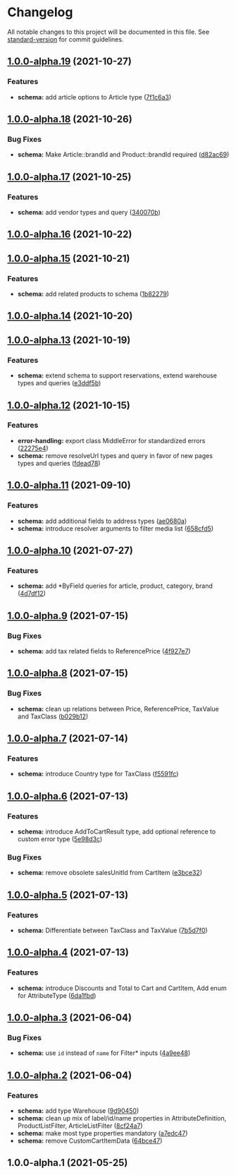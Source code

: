 # Changelog

All notable changes to this project will be documented in this file. See [standard-version](https://github.com/conventional-changelog/standard-version) for commit guidelines.

## [1.0.0-alpha.19](https://github.com/inniti/middle/compare/v1.0.0-alpha.18...v1.0.0-alpha.19) (2021-10-27)


### Features

* **schema:** add article options to Article type ([7f1c6a3](https://github.com/inniti/middle/commit/7f1c6a3573085778a7be7759286723a911ecb235))

## [1.0.0-alpha.18](https://github.com/inniti/middle/compare/v1.0.0-alpha.17...v1.0.0-alpha.18) (2021-10-26)


### Bug Fixes

* **schema:** Make Article::brandId and Product::brandId required ([d82ac69](https://github.com/inniti/middle/commit/d82ac69d6e243f4d11d013adde940594181c3ff7))

## [1.0.0-alpha.17](https://github.com/inniti/middle/compare/v1.0.0-alpha.16...v1.0.0-alpha.17) (2021-10-25)


### Features

* **schema:** add vendor types and query ([340070b](https://github.com/inniti/middle/commit/340070b6bfc309da9a33e51874ae087c95aa80e6))

## [1.0.0-alpha.16](https://github.com/inniti/middle/compare/v1.0.0-alpha.15...v1.0.0-alpha.16) (2021-10-22)

## [1.0.0-alpha.15](https://github.com/inniti/middle/compare/v1.0.0-alpha.14...v1.0.0-alpha.15) (2021-10-21)


### Features

* **schema:** add related products to schema ([1b82279](https://github.com/inniti/middle/commit/1b822798570682611604c8d459d7965955021c78))

## [1.0.0-alpha.14](https://github.com/inniti/middle/compare/v1.0.0-alpha.13...v1.0.0-alpha.14) (2021-10-20)

## [1.0.0-alpha.13](https://github.com/inniti/middle/compare/v1.0.0-alpha.12...v1.0.0-alpha.13) (2021-10-19)


### Features

* **schema:** extend schema to support reservations, extend warehouse types and queries ([e3ddf5b](https://github.com/inniti/middle/commit/e3ddf5b5f04d7ff1ff9af5d92ea6a691affc4535))

## [1.0.0-alpha.12](https://github.com/inniti/middle/compare/v1.0.0-alpha.11...v1.0.0-alpha.12) (2021-10-15)


### Features

* **error-handling:** export class MiddleError for standardized errors ([22275e4](https://github.com/inniti/middle/commit/22275e4f80d1be44c58829c4f28d451177032eb2))
* **schema:** remove resolveUrl types and query in favor of new pages types and queries ([fdead78](https://github.com/inniti/middle/commit/fdead786095380d87b725fb9b29b0571c948280f))

## [1.0.0-alpha.11](https://github.com/inniti/middle/compare/v1.0.0-alpha.10...v1.0.0-alpha.11) (2021-09-10)


### Features

* **schema:** add additional fields to address types ([ae0680a](https://github.com/inniti/middle/commit/ae0680a03948fb804e73942442f1593ee84c283c))
* **schema:** introduce resolver arguments to filter media list ([658cfd5](https://github.com/inniti/middle/commit/658cfd52ef24fe06a6cff56e3be70faec1c5c614))

## [1.0.0-alpha.10](https://github.com/inniti/middle/compare/v1.0.0-alpha.9...v1.0.0-alpha.10) (2021-07-27)


### Features

* **schema:** add *ByField queries for article, product, category, brand ([4d7df12](https://github.com/inniti/middle/commit/4d7df12e0e2d95ab0431a547fad9625202d21970))

## [1.0.0-alpha.9](https://github.com/inniti/middle/compare/v1.0.0-alpha.8...v1.0.0-alpha.9) (2021-07-15)


### Bug Fixes

* **schema:** add tax related fields to ReferencePrice ([4f927e7](https://github.com/inniti/middle/commit/4f927e7564b1cf083e38efc4dd59a5406cb7054b))

## [1.0.0-alpha.8](https://github.com/inniti/middle/compare/v1.0.0-alpha.7...v1.0.0-alpha.8) (2021-07-15)


### Bug Fixes

* **schema:** clean up relations between Price, ReferencePrice, TaxValue and TaxClass ([b029b12](https://github.com/inniti/middle/commit/b029b127aa1edf3aa3a93a979bc64705e280b263))

## [1.0.0-alpha.7](https://github.com/inniti/middle/compare/v1.0.0-alpha.6...v1.0.0-alpha.7) (2021-07-14)


### Features

* **schema:** introduce Country type for TaxClass ([f5591fc](https://github.com/inniti/middle/commit/f5591fca9cf0dfc9c479604e174075e50ee9be5d))

## [1.0.0-alpha.6](https://github.com/inniti/middle/compare/v1.0.0-alpha.5...v1.0.0-alpha.6) (2021-07-13)


### Features

* **schema:** introduce AddToCartResult type, add optional reference to custom error type ([5e98d3c](https://github.com/inniti/middle/commit/5e98d3c62d8a0818cf170f0d12837f9c10e97a23))


### Bug Fixes

* **schema:** remove obsolete salesUnitId from CartItem ([e3bce32](https://github.com/inniti/middle/commit/e3bce32881f4ef3e122c4dc133d1923f7cc0ce79))

## [1.0.0-alpha.5](https://github.com/inniti/middle/compare/v1.0.0-alpha.4...v1.0.0-alpha.5) (2021-07-13)


### Features

* **schema:** Differentiate between TaxClass and TaxValue ([7b5d7f0](https://github.com/inniti/middle/commit/7b5d7f05c9630814cb928689e328f7fff10cb573))

## [1.0.0-alpha.4](https://github.com/inniti/middle/compare/v1.0.0-alpha.3...v1.0.0-alpha.4) (2021-07-13)


### Features

* **schema:** introduce Discounts and Total to Cart and CartItem, Add enum for AttributeType ([6da1fbd](https://github.com/inniti/middle/commit/6da1fbd48fcc394178dfc972eeb467ef5580948a))

## [1.0.0-alpha.3](https://github.com/inniti/middle/compare/v1.0.0-alpha.2...v1.0.0-alpha.3) (2021-06-04)


### Bug Fixes

* **schema:** use `id` instead of `name` for Filter* inputs ([4a9ee48](https://github.com/inniti/middle/commit/4a9ee48ad843c9550a251dd136825317901e9572))

## [1.0.0-alpha.2](https://github.com/inniti/middle/compare/v1.0.0-alpha.1...v1.0.0-alpha.2) (2021-06-04)


### Features

* **schema:** add type Warehouse ([9d90450](https://github.com/inniti/middle/commit/9d90450525c82e5ec4ac7bd2000d0c1593d95c24))
* **schema:** clean up mix of label/id/name properties in AttributeDefinition, ProductListFilter, ArticleListFilter ([8cf24a7](https://github.com/inniti/middle/commit/8cf24a7d498c91b31f808b3eb7196e430afa3d28))
* **schema:** make most type properties mandatory ([a7edc47](https://github.com/inniti/middle/commit/a7edc47f9ff2480ff7e247779dc5df30bca48143))
* **schema:** remove CustomCartItemData ([64bce47](https://github.com/inniti/middle/commit/64bce47fb393473b1aaf77b43259ae3ffc963422))

## 1.0.0-alpha.1 (2021-05-25)
